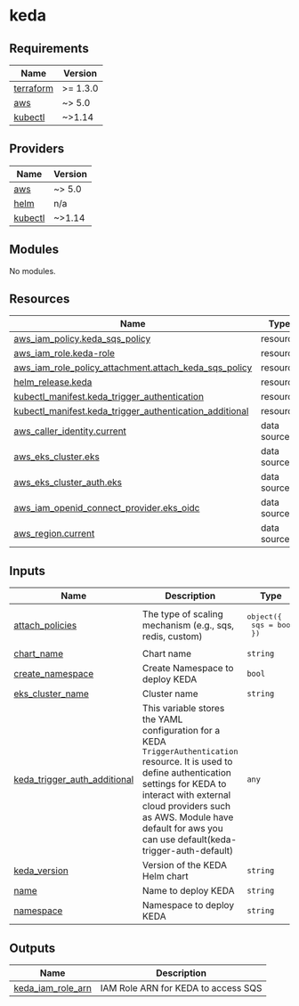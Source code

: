 # keda

<!-- BEGINNING OF PRE-COMMIT-TERRAFORM DOCS HOOK -->
## Requirements

| Name | Version |
|------|---------|
| <a name="requirement_terraform"></a> [terraform](#requirement\_terraform) | >= 1.3.0 |
| <a name="requirement_aws"></a> [aws](#requirement\_aws) | ~> 5.0 |
| <a name="requirement_kubectl"></a> [kubectl](#requirement\_kubectl) | ~>1.14 |

## Providers

| Name | Version |
|------|---------|
| <a name="provider_aws"></a> [aws](#provider\_aws) | ~> 5.0 |
| <a name="provider_helm"></a> [helm](#provider\_helm) | n/a |
| <a name="provider_kubectl"></a> [kubectl](#provider\_kubectl) | ~>1.14 |

## Modules

No modules.

## Resources

| Name | Type |
|------|------|
| [aws_iam_policy.keda_sqs_policy](https://registry.terraform.io/providers/hashicorp/aws/latest/docs/resources/iam_policy) | resource |
| [aws_iam_role.keda-role](https://registry.terraform.io/providers/hashicorp/aws/latest/docs/resources/iam_role) | resource |
| [aws_iam_role_policy_attachment.attach_keda_sqs_policy](https://registry.terraform.io/providers/hashicorp/aws/latest/docs/resources/iam_role_policy_attachment) | resource |
| [helm_release.keda](https://registry.terraform.io/providers/hashicorp/helm/latest/docs/resources/release) | resource |
| [kubectl_manifest.keda_trigger_authentication](https://registry.terraform.io/providers/gavinbunney/kubectl/latest/docs/resources/manifest) | resource |
| [kubectl_manifest.keda_trigger_authentication_additional](https://registry.terraform.io/providers/gavinbunney/kubectl/latest/docs/resources/manifest) | resource |
| [aws_caller_identity.current](https://registry.terraform.io/providers/hashicorp/aws/latest/docs/data-sources/caller_identity) | data source |
| [aws_eks_cluster.eks](https://registry.terraform.io/providers/hashicorp/aws/latest/docs/data-sources/eks_cluster) | data source |
| [aws_eks_cluster_auth.eks](https://registry.terraform.io/providers/hashicorp/aws/latest/docs/data-sources/eks_cluster_auth) | data source |
| [aws_iam_openid_connect_provider.eks_oidc](https://registry.terraform.io/providers/hashicorp/aws/latest/docs/data-sources/iam_openid_connect_provider) | data source |
| [aws_region.current](https://registry.terraform.io/providers/hashicorp/aws/latest/docs/data-sources/region) | data source |

## Inputs

| Name | Description | Type | Default | Required |
|------|-------------|------|---------|:--------:|
| <a name="input_attach_policies"></a> [attach\_policies](#input\_attach\_policies) | The type of scaling mechanism (e.g., sqs, redis, custom) | <pre>object({<br>    sqs = bool<br>  })</pre> | <pre>{<br>  "sqs": false<br>}</pre> | no |
| <a name="input_chart_name"></a> [chart\_name](#input\_chart\_name) | Chart name | `string` | `"keda"` | no |
| <a name="input_create_namespace"></a> [create\_namespace](#input\_create\_namespace) | Create Namespace to deploy KEDA | `bool` | `true` | no |
| <a name="input_eks_cluster_name"></a> [eks\_cluster\_name](#input\_eks\_cluster\_name) | Cluster name | `string` | n/a | yes |
| <a name="input_keda_trigger_auth_additional"></a> [keda\_trigger\_auth\_additional](#input\_keda\_trigger\_auth\_additional) | This variable stores the YAML configuration for a KEDA `TriggerAuthentication` resource. It is used to define authentication settings for KEDA to interact with external cloud providers such as AWS. Module have default for aws you can use default(keda-trigger-auth-default) | `any` | `null` | no |
| <a name="input_keda_version"></a> [keda\_version](#input\_keda\_version) | Version of the KEDA Helm chart | `string` | `"2.16.1"` | no |
| <a name="input_name"></a> [name](#input\_name) | Name to deploy KEDA | `string` | `"keda"` | no |
| <a name="input_namespace"></a> [namespace](#input\_namespace) | Namespace to deploy KEDA | `string` | `"keda"` | no |

## Outputs

| Name | Description |
|------|-------------|
| <a name="output_keda_iam_role_arn"></a> [keda\_iam\_role\_arn](#output\_keda\_iam\_role\_arn) | IAM Role ARN for KEDA to access SQS |
<!-- END OF PRE-COMMIT-TERRAFORM DOCS HOOK -->
